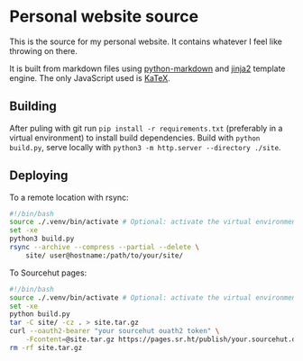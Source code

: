 # Personal website source
This is the source for my personal website. It contains whatever I feel like throwing on there.

It is built from markdown files using [python-markdown](https://pypi.org/project/Markdown/) and
[jinja2](https://pypi.org/project/Jinja2/) template engine. The only JavaScript used is [KaTeX](https://katex.org/).

## Building
After puling with git run `pip install -r requirements.txt` (preferably in a virtual environment) to install build dependencies.
Build with `python build.py`, serve locally with `python3 -m http.server --directory ./site`.

## Deploying
To a remote location with rsync:
```bash
#!/bin/bash
source ./.venv/bin/activate # Optional: activate the virtual environment
set -xe
python3 build.py
rsync --archive --compress --partial --delete \
    site/ user@hostname:/path/to/your/site/
```
To Sourcehut pages:
```bash
#!/bin/bash
source ./.venv/bin/activate # Optional: activate the virtual environment
set -xe
python build.py
tar -C site/ -cz . > site.tar.gz
curl --oauth2-bearer "your sourcehut ouath2 token" \
    -Fcontent=@site.tar.gz https://pages.sr.ht/publish/your.sourcehut.domain
rm -rf site.tar.gz
```
